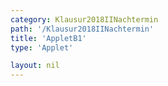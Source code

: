 ```yaml
---
category: Klausur2018IINachtermin
path: '/Klausur2018IINachtermin'
title: 'AppletB1'
type: 'Applet'

layout: nil
---
```

<link type="text/css" href="https://cdnjs.cloudflare.com/ajax/libs/jsxgraph/0.99.6/jsxgraph.css"><link rel="stylesheet" type="text/css" href="//cdnjs.cloudflare.com/ajax/libs/jsxgraph/0.99.7/jsxgraph.css" />
<div id="1b8ce922-0d6f-459b-b3ff-f24cb566614d" class="jxgbox" style="width:500px; height:500px">
<script type="text/javascript">
    (function() {
	const board = JXG.JSXGraph.initBoard('1b8ce922-0d6f-459b-b3ff-f24cb566614d', {
    							boundingbox: [-6, 8, 8, -8],
                  axis: true
              });
var P = board.create('point', [-6,10], {color:'red', name:'P', fixed:true, size:2, label:{fontsize:16}});
var Q = board.create('point', [4,-5], {name:'Q', color:'red', fixed:true, size:2, label:{fontsize:16}});

var p = x => 0.25*x*x -x -5;
var g = x => -0.5*x+1;

var Gg = board.create('functiongraph', [g,-20,20], {name:'g', withLabel:true, strokeColor:'green', label:{fontsize:16, color:'green'}});

var Gp = board.create('functiongraph', [p, -20,20], {name:'p', withLabel:true, strokeColor:'blue', label:{fontsize:16, color:'blue'}});

var A = board.create('glider', [-2, p(-2), Gp], {name:'A', color:'orange', size:2, label:{fontsize:16}});
var C = board.create('point', [function(){return A.X();}, function(){return -0.5*A.X()+1;}], {name:'C', color:'green', fixed:true, size:2, label:{fontsize:16}});

var temp = board.create('midpoint', [A,C], {visible:false});
var B = board.create('point', [function(){return A.X()+2;}, function(){return -0.5*(A.X()+2)+1;}],
{name:'B', fixed:true, color:'green', trace:false}, size:2, label:{fontsize:16});
var D_l = board.create('point', [function(){return B.X()-4;}, function(){return B.Y();}],
{name:' ', fixed:true, color:'green', trace:true, size:0.1});
var D = board.create('point', [function(){return B.X()-4;}, function(){return B.Y();}],
{name:'D', fixed:true, color:'green', trace:false}, size:2, label:{fontsize:16});
board.create('polygon', [A,B,C,D]);
board.create('segment', [D,B], {color:'red', strokeWidth:2});
board.create('segment', [A,C], {color:'gray', strokeWidth:2});
var phi = board.create('angle', [D,C,B], {name:'&phi;', label:{size:16}})

var A_T = board.create('text', [1, 4.2, function(){ return 'A(' + JXG.toFixed(A.X(), 2) + ' | ' + JXG.toFixed(A.Y(), 2) + ')';}], {fontsize:18, color:'orange'});
var B_T = board.create('text', [4.5, 4.2, function(){ return 'B(' + JXG.toFixed(B.X(), 2) + ' | ' + JXG.toFixed(B.Y(), 2) + ')';}], {fontsize:18});
var C_T = board.create('text', [1, 3.5, function(){ return 'C(' + JXG.toFixed(C.X(), 2) + ' | ' + JXG.toFixed(C.Y(), 2) + ')';}], {fontsize:18});
var D_T = board.create('text', [4.5, 3.5, function(){ return 'D(' + JXG.toFixed(D.X(), 2) + ' | ' + JXG.toFixed(D.Y(), 2) + ')';}], {fontsize:18});
var phi_t = board.create('text', [1, 2.8, function(){ return '&phi; = ' + JXG.toFixed(phi.Value()*180/Math.PI, 2) + '°'}], {fontsize:18}) ;
board.create('text', [function(){return temp.X() -0.5;}, function(){return temp.Y()+0.1;}, '1'], {fontsize:15})
board.create('text', [function(){return temp.X() +0.4;}, function(){return temp.Y()+0.1;}, '1'], {fontsize:15})

})()
  </script>
  </div>
